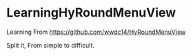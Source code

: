 # LearningHyRoundMenuView



Learning From https://github.com/wwdc14/HyRoundMenuView

Split it, From simple to difficult.

